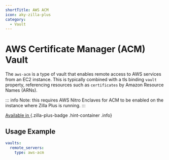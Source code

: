 ```yaml
---
shortTitle: AWS ACM
icon: aky-zilla-plus
category:
  - Vault
---
```


# AWS Certificate Manager (ACM) Vault

The `aws-acm` is a type of vault that enables remote access to AWS services from an EC2 instance. This is typically combined with a tls binding `vault` property, referencing resources such as `certificates` by Amazon Resource Names (ARNs).

::: info
Note: this requires AWS Nitro Enclaves for ACM to be enabled on the instance where Zilla Plus is running.
:::

[Available in <ZillaPlus/>](https://www.aklivity.io/products/zilla-plus)
{.zilla-plus-badge .hint-container .info}

## Usage Example

```yaml
vaults:
  remote_servers:
    type: aws-acm
```
